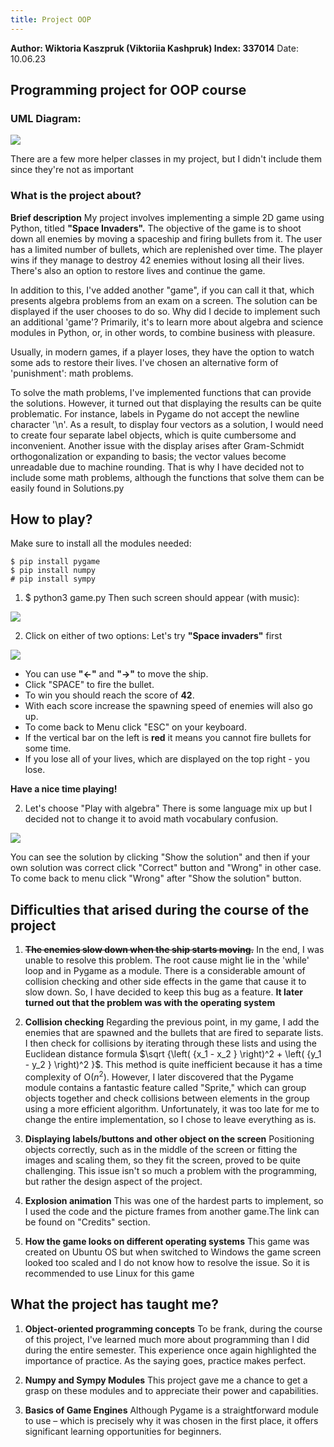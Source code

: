 ```yaml
---
title: Project OOP
---
```

**Author: Wiktoria Kaszpruk (Viktoriia Kashpruk)
Index:    337014**
Date: 10.06.23
## Programming project for OOP course
### UML Diagram:
![](https://hackmd.io/_uploads/BJ8HHyfPh.png)



There are a few more helper classes in my project, but I didn't include them since they're not as important
### What is the project about?
**Brief description**
My project involves implementing a simple 2D game using Python, titled **"Space Invaders".** The objective of the game is to shoot down all enemies by moving a spaceship and firing bullets from it. The user has a limited number of bullets, which are replenished over time. The player wins if they manage to destroy 42 enemies without losing all their lives. There's also an option to restore lives and continue the game.

In addition to this, I've added another "game", if you can call it that, which presents algebra problems from an exam on a screen. The solution can be displayed if the user chooses to do so. Why did I decide to implement such an additional 'game'? Primarily, it's to learn more about algebra and science modules in Python, or, in other words, to combine business with pleasure.

Usually, in modern games, if a player loses, they have the option to watch some ads to restore their lives. I've chosen an alternative form of 'punishment': math problems.

To solve the math problems, I've implemented functions that can provide the solutions. However, it turned out that displaying the results can be quite problematic. For instance, labels in Pygame do not accept the newline character '\n'. As a result, to display four vectors as a solution, I would need to create four separate label objects, which is quite cumbersome and inconvenient. Another issue with the display arises after Gram-Schmidt orthogonalization or expanding to basis; the vector values become unreadable due to machine rounding. That is why I have decided not to include some math problems, although the functions that solve them can be easily found in Solutions.py
## How to play?
Make sure to install all the modules needed:
```
$ pip install pygame
$ pip install numpy
# pip install sympy
```
1) $ python3 game.py
Then such screen should appear (with music):

![](https://hackmd.io/_uploads/rJV2iJzv2.png)

2) Click on either of two options:
    Let's try **"Space invaders"** first

![](https://hackmd.io/_uploads/ByNG6yGv3.png)
* You can use **"<-"** and **"->"** to move the ship.
* Click "SPACE" to fire the bullet.
* To win you should reach the score of **42**.
* With each score increase the spawning speed of enemies will also go up.
* To come back to Menu click "ESC" on your keyboard.
* If the vertical bar on the left is **red** it means you cannot fire bullets for some time.
* If you lose all of your lives, which are displayed on the top right - you lose.

**Have a nice time playing!**

2) Let's choose "Play with algebra"
There is some language mix up but I decided not to change it to avoid math vocabulary confusion.

![](https://hackmd.io/_uploads/S1KfegMvn.png)

You can see the solution by clicking "Show the solution" and then if your own solution was correct click "Correct" button and "Wrong" in other case.
To come back to menu click "Wrong" after "Show the solution" button.


## Difficulties that arised during the course of the project
1) ~~**The enemies slow down when the ship starts moving.**~~
In the end, I was unable to resolve this problem. The root cause might lie in the 'while' loop and in Pygame as a module. There is a considerable amount of collision checking and other side effects in the game that cause it to slow down. So, I have decided to keep this bug as a feature.
**It later turned out that the problem was with the operating system**
2) **Collision checking**
Regarding the previous point, in my game, I add the enemies that are spawned and the bullets that are fired to separate lists. I then check for collisions by iterating through these lists and using the Euclidean distance formula $\sqrt {\left( {x_1 - x_2 } \right)^2 + \left( {y_1 - y_2 } \right)^2 }$.
This method is quite inefficient because it has a time complexity of O($n^2$). However, I later discovered that the Pygame module contains a fantastic feature called "Sprite," which can group objects together and check collisions between elements in the group using a more efficient algorithm. Unfortunately, it was too late for me to change the entire implementation, so I chose to leave everything as is.

3) **Displaying labels/buttons and other object on the screen**
Positioning objects correctly, such as in the middle of the screen or fitting the images and scaling them, so they fit the screen, proved to be quite challenging. This issue isn't so much a problem with the programming, but rather the design aspect of the project.

4) **Explosion animation**
This was one of the hardest parts to implement, so I used the code and the picture frames from another game.The link can be found on "Credits" section.

4) **How the game looks on different operating systems**
This game was created on Ubuntu OS but when switched to Windows the game screen looked too scaled and I do not know how to resolve the issue. So it is recommended to use Linux for this game

## What the project has taught me?
1) **Object-oriented programming concepts**
To be frank, during the course of this project, I've learned much more about programming than I did during the entire semester. This experience once again highlighted the importance of practice. As the saying goes, practice makes perfect.

2) **Numpy and Sympy Modules**
This project gave me a chance to get a grasp on these modules and to appreciate their power and capabilities.

3) **Basics of Game Engines**
Although Pygame is a straightforward module to use – which is precisely why it was chosen in the first place, it offers significant learning opportunities for beginners.

